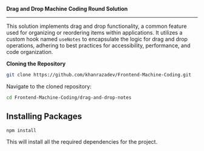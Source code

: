 **Drag and Drop Machine Coding Round Solution**

---

This solution implements drag and drop functionality, a common feature used for organizing or reordering items within applications. It utilizes a custom hook named `useNotes` to encapsulate the logic for drag and drop operations, adhering to best practices for accessibility, performance, and code organization. 

**Cloning the Repository**

```bash
git clone https://github.com/khanrazadev/Frontend-Machine-Coding.git
```

Navigate to the cloned repository:

```bash
cd Frontend-Machine-Coding/drag-and-drop-notes
```

## Installing Packages

```bash
npm install
```

This will install all the required dependencies for the project.

